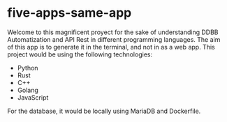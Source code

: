 # five-apps-same-app

Welcome to this magnificent proyect for the sake of understanding DDBB Automatization and API Rest in different programming languages. The aim of this app is to generate it in the terminal, and not in as a web app. This project would be using the following technologies:

- Python
- Rust
- C++
- Golang
- JavaScript

For the database, it would be locally using MariaDB and Dockerfile. 
